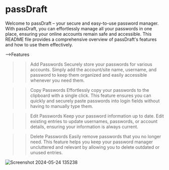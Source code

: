 

# passDraft
Welcome to passDraft – your secure and easy-to-use password manager. With passDraft, you can effortlessly manage all your passwords in one place, ensuring your online accounts remain safe and accessible. This README file provides a comprehensive overview of passDraft's features and how to use them effectively.

-->Features
>> Add Passwords
Securely store your passwords for various accounts. Simply add the account/site name, username, and password to keep them organized and easily accessible whenever you need them.

>> Copy Passwords
Effortlessly copy your passwords to the clipboard with a single click. This feature ensures you can quickly and securely paste passwords into login fields without having to manually type them.

>> Edit Passwords
Keep your password information up to date. Edit existing entries to update usernames, passwords, or account details, ensuring your information is always current.

> >Delete Passwords
Easily remove passwords that you no longer need. This feature helps you keep your password manager uncluttered and relevant by allowing you to delete outdated or unused entries.

![Screenshot 2024-05-24 135238](https://github.com/shivi028/Password-Manager/assets/148358444/d5990597-98ce-449e-a196-e64ad4adbbdf)


